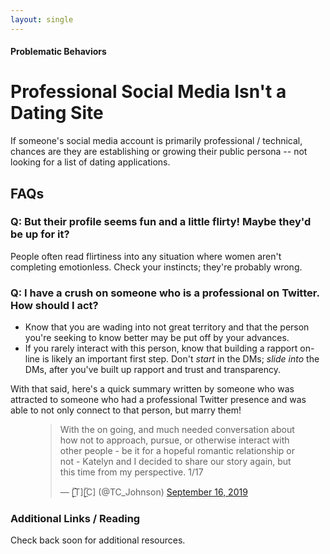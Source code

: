 ```yaml
---
layout: single
---
```


#### Problematic Behaviors

# Professional Social Media Isn't a Dating Site

If someone's social media account is primarily professional / technical, chances are they are establishing or growing their public persona -- not looking for a list of dating applications.

## FAQs

### Q: But their profile seems fun and a little flirty! Maybe they'd be up for it?

People often read flirtiness into any situation where women aren't completing emotionless. Check your instincts; they're probably wrong.

### Q: I have a crush on someone who is a professional on Twitter. How should I act?

* Know that you are wading into not great territory and that the person you're seeking to know better may be put off by your advances.
* If you rarely interact with this person, know that building a rapport on-line is likely an important first step. Don't *start* in the DMs; *slide into* the DMs, after you've built up rapport and trust and transparency.

With that said, here's a quick summary written by someone who was attracted to someone who had a professional Twitter presence and was able to not only connect to that person, but marry them!

<figure>
<blockquote class="twitter-tweet"><p lang="en" dir="ltr">With the on going, and much needed conversation about how not to approach, pursue, or otherwise interact with other people - be it for a hopeful romantic relationship or not - Katelyn and I decided to share our story again, but this time from my perspective. 1/17</p>&mdash; [̲̅T][̲̅C] (@TC_Johnson) <a href="https://twitter.com/TC_Johnson/status/1173386888096440321?ref_src=twsrc%5Etfw">September 16, 2019</a></blockquote> <script async src="https://platform.twitter.com/widgets.js" charset="utf-8"></script>
</figure>

### Additional Links / Reading

Check back soon for additional resources.
